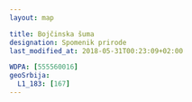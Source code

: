 ```yaml
---
layout: map

title: Bojčinska šuma
designation: Spomenik prirode
last_modified_at: 2018-05-31T00:23:09+02:00

WDPA: [555560016]
geoSrbija:
  L1_183: [167]
---
```

